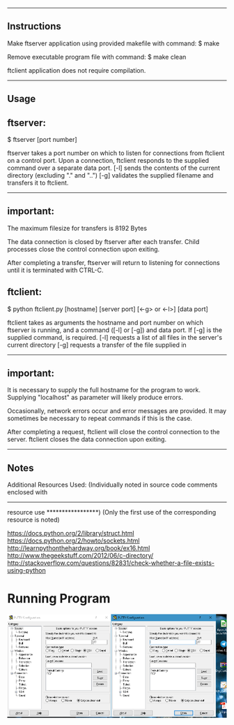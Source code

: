 -------------
Instructions
-------------
Make ftserver application using provided makefile
with command:
  $ make

Remove executable program file with command:
  $ make clean

ftclient application does not require compilation.

-------------
Usage
-------------

ftserver:
---------
  $ ftserver [port number]

ftserver takes a port number on which to listen for connections from
ftclient on a control port.
Upon a connection, ftclient responds to the supplied command over a separate
data port.
[-l] sends the contents of the current directory (excluding "." and "..")
[-g] validates the supplied filename and transfers it to ftclient.

-----------
important:
-----------
The maximum filesize for transfers is 8192 Bytes

The data connection is closed by ftserver after each transfer.
Child processes close the control connection upon exiting.

After completing a transfer, ftserver will
return to listening for connections until it is terminated with CTRL-C.

ftclient:
----------
  $ python ftclient.py [hostname] [server port] [<-g> or <-l>] [data port] <filename>

ftclient takes as arguments the hostname and port number on which
ftserver is running, and a command ([-l] or [-g]) and data port.  If [-g] is
the supplied command, <filename> is required.
[-l] requests a list of all files in the server's current directory
[-g] requests a transfer of the file supplied in <filename>

-----------
important:
-----------
It is necessary to supply the full hostname for the program to work.
Supplying "localhost" as parameter will likely produce errors.

Occasionally, network errors occur and error messages are provided.
It may sometimes be necessary to repeat commands if this is the case.

After completing a request, ftclient will close the control
connection to the server.
ftclient closes the data connection upon exiting.

------------
Notes
------------
Additional Resources Used:
(Individually noted in source code comments enclosed with
*****************
  resource use
*****************)
(Only the first use of the corresponding resource is noted)

https://docs.python.org/2/library/struct.html
https://docs.python.org/2/howto/sockets.html
http://learnpythonthehardway.org/book/ex16.html
http://www.thegeekstuff.com/2012/06/c-directory/
http://stackoverflow.com/questions/82831/check-whether-a-file-exists-using-python


# Running Program

![Alt text](img/capture1.PNG?raw=true "Titl")
